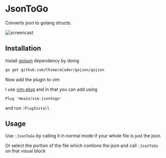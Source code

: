 # JsonToGo

Converts json to golang structs.

![screencast](https://i.imgur.com/jnVrCiM.gif)

## Installation

Install [gojson](https://github.com/ChimeraCoder/gojson) dependency by doing

```bash
go get github.com/ChimeraCoder/gojson/gojson
```

Now add the plugin to vim

I use [vim-plug](https://github.com/junegunn/vim-plug) and in that you can add using
```vim
Plug 'meain/vim-jsontogo'
```
and run `:PlugInstall`


## Usage

Use `:JsonToGo` by calling it in normal mode if your whole file is just the json.

Or select the portion of the file which contions the json and call `:JsonToGo` on that visual block
